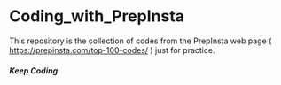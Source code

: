 # Coding_with_PrepInsta

This repository is the collection of codes from the PrepInsta web page ( https://prepinsta.com/top-100-codes/ ) just for practice.

##### Keep Coding

